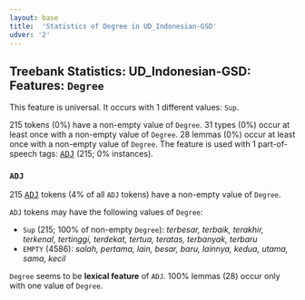 ```yaml
---
layout: base
title:  'Statistics of Degree in UD_Indonesian-GSD'
udver: '2'
---
```


## Treebank Statistics: UD_Indonesian-GSD: Features: `Degree`

This feature is universal.
It occurs with 1 different values: `Sup`.

215 tokens (0%) have a non-empty value of `Degree`.
31 types (0%) occur at least once with a non-empty value of `Degree`.
28 lemmas (0%) occur at least once with a non-empty value of `Degree`.
The feature is used with 1 part-of-speech tags: <tt><a href="id_gsd-pos-ADJ.html">ADJ</a></tt> (215; 0% instances).

### `ADJ`

215 <tt><a href="id_gsd-pos-ADJ.html">ADJ</a></tt> tokens (4% of all `ADJ` tokens) have a non-empty value of `Degree`.

`ADJ` tokens may have the following values of `Degree`:

* `Sup` (215; 100% of non-empty `Degree`): <em>terbesar, terbaik, terakhir, terkenal, tertinggi, terdekat, tertua, teratas, terbanyak, terbaru</em>
* `EMPTY` (4586): <em>salah, pertama, lain, besar, baru, lainnya, kedua, utama, sama, kecil</em>

`Degree` seems to be **lexical feature** of `ADJ`. 100% lemmas (28) occur only with one value of `Degree`.

